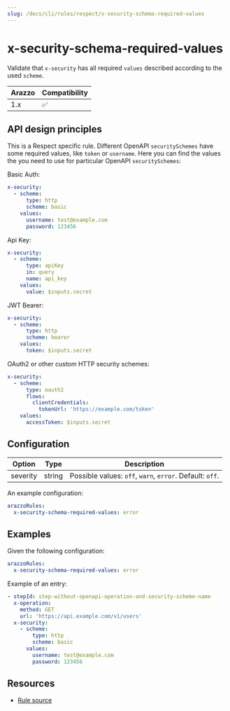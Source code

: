 ```yaml
---
slug: /docs/cli/rules/respect/x-security-schema-required-values
---
```


# x-security-schema-required-values

Validate that `x-security` has all required `values` described according to the used `scheme`.

| Arazzo | Compatibility |
| ------ | ------------- |
| 1.x    | ✅            |

## API design principles

This is a Respect specific rule.
Different OpenAPI `securitySchemes` have some required values, like `token` or `username`. Here you can find the values the you need to use for particular OpenAPI `securitySchemes`:

 Basic Auth:

```yaml
x-security:
  - scheme:
      type: http
      scheme: basic
    values:
      username: test@example.com
      password: 123456
```

Api Key:

```yaml
x-security:
  - scheme:
      type: apiKey
      in: query
      name: api_key
    values:
      value: $inputs.secret
```

JWT Bearer:

```yaml
x-security:
  - scheme:
      type: http
      scheme: bearer
    values:
      token: $inputs.secret
```

OAuth2 or other custom HTTP security schemes:

```yaml
x-security:
  - scheme:
      type: oauth2
      flows:
        clientCredentials:
          tokenUrl: 'https://example.com/token'
    values:
      accessToken: $inputs.secret
```


## Configuration

| Option   | Type   | Description                                             |
| -------- | ------ | ------------------------------------------------------- |
| severity | string | Possible values: `off`, `warn`, `error`. Default: `off`. |

An example configuration:

```yaml
arazzoRules:
  x-security-schema-required-values: error
```

## Examples

Given the following configuration:

```yaml
arazzoRules:
  x-security-schema-required-values: error
```

Example of an entry:

```yaml
- stepId: step-without-openapi-operation-and-security-scheme-name
  x-operation:
    method: GET
    url: 'https://api.example.com/v1/users'
  x-security:
    - scheme:
        type: http
        scheme: basic
      values:
        username: test@example.com
        password: 123456
```

## Resources

- [Rule source](https://github.com/Redocly/redocly-cli/blob/main/packages/core/src/rules/respect/x-security-schema-required-values.ts)
